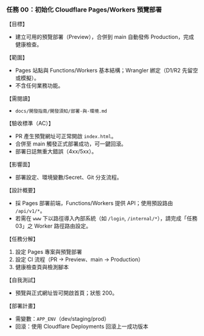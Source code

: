 ### 任務 00：初始化 Cloudflare Pages/Workers 預覽部署

【目標】
- 建立可用的預覽部署（Preview），合併到 main 自動發佈 Production，完成健康檢查。

【範圍】
- Pages 站點與 Functions/Workers 基本結構；Wrangler 綁定（D1/R2 先留空或模擬）。
- 不含任何業務功能。

【需閱讀】
- `docs/開發指南/開發須知/部署-與-環境.md`

【驗收標準（AC）】
- PR 產生預覽網址可正常開啟 `index.html`。
- 合併至 main 觸發正式部署成功，可一鍵回滾。
- 部署日誌無重大錯誤（4xx/5xx）。

【影響面】
- 部署設定、環境變數/Secret、Git 分支流程。

【設計概要】
- 採 Pages 部署前端，Functions/Workers 提供 API；使用預設路由 `/api/v1/*`。
 - 若需在 `www` 下以路徑導入內部系統（如 `/login`, `/internal/*`），請完成「任務 03」之 Worker 路徑路由設定。

【任務分解】
1) 設定 Pages 專案與預覽部署
2) 設定 CI 流程（PR → Preview、main → Production）
3) 健康檢查頁與檢測腳本

【自我測試】
- 預覽與正式網址皆可開啟首頁；狀態 200。

【部署計畫】
- 需變數：`APP_ENV`（dev/staging/prod）
- 回滾：使用 Cloudflare Deployments 回滾上一成功版本


